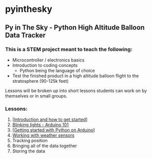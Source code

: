 # pyinthesky

## Py in The Sky - Python High Altitude Balloon Data Tracker

### This is a STEM project meant to teach the following:

- Microcontroller / electronics basics
- Introduction to coding concepts
  - Python being the language of choice
- Test the finished product in a high altitude balloon flight to the stratosphere (90-125k feet)

Lessons will be broken up into short lessons students can work on by themselves or in small groups. 

### Lessons:

1. [[Introduction and how to get started](https://github.com/StateFarm-STEM/pyinthesky/tree/main/lesson1#lesson-1-introduction-and-how-to-get-started)]
1. [Blinking lights - Arduino 101](https://github.com/StateFarm-STEM/pyinthesky/tree/main/lesson2)
1. [[Getting started with Python on Arduino](https://github.com/StateFarm-STEM/pyinthesky/tree/main/lesson3-new#welcome-to-lesson-3)]
1. [Working with weather sensors](https://github.com/StateFarm-STEM/pyinthesky/blob/main/lesson4/README.md)
1. Tracking position
1. Bringing all of the data together
1. Storing the data






